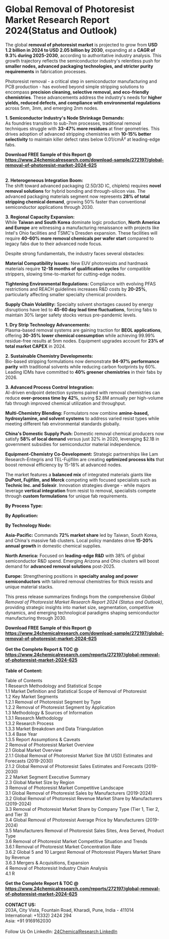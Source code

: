 <h1>Global Removal of Photoresist Market Research Report 2024(Status and Outlook)</h1><p>The global <strong>removal of photoresist market</strong> is projected to grow from <strong>USD 1.2 billion in 2024 to USD 2.05 billion by 2030</strong>, expanding at a <strong>CAGR of 9.3% during 2025-2030</strong>, according to authoritative industry analysis. This growth trajectory reflects the semiconductor industry's relentless push for <strong>smaller nodes, advanced packaging technologies, and stricter purity requirements</strong> in fabrication processes.</p><p>Photoresist removal - a critical step in semiconductor manufacturing and PCB production - has evolved beyond simple stripping solutions to encompass <strong>precision cleaning, selective removal, and eco-friendly chemistries</strong>. These advancements address the industry's needs for <strong>higher yields, reduced defects, and compliance with environmental regulations</strong> across 5nm, 3nm, and emerging 2nm nodes.</p><p><strong>1. Semiconductor Industry's Node Shrinkage Demands:</strong><br>
As foundries transition to sub-7nm processes, traditional removal techniques struggle with <strong>33-47% more residues</strong> at finer geometries. This drives adoption of advanced stripping chemistries with <strong>10-15% better selectivity</strong> to maintain killer defect rates below 0.01/cmÂ² at leading-edge fabs.</p><div><b>Download FREE Sample of this Report @ 
            <a href="https://www.24chemicalresearch.com/download-sample/272197/global-removal-of-photoresist-market-2024-625">
            https://www.24chemicalresearch.com/download-sample/272197/global-removal-of-photoresist-market-2024-625</a></b></div><br><p><strong>2. Heterogeneous Integration Boom:</strong><br>
The shift toward advanced packaging (2.5D/3D IC, chiplets) requires <strong>novel removal solutions</strong> for hybrid bonding and through-silicon vias. The advanced packaging materials segment now represents <strong>28% of total stripping chemical demand</strong>, growing 50% faster than conventional semiconductor applications through 2030.</p><p><strong>3. Regional Capacity Expansion:</strong><br>
While <strong>Taiwan and South Korea</strong> dominate logic production, <strong>North America and Europe</strong> are witnessing a manufacturing renaissance with projects like Intel's Ohio facilities and TSMC's Dresden expansion. These facilities will require <strong>40-60% more removal chemicals per wafer start</strong> compared to legacy fabs due to their advanced node focus.</p><p>Despite strong fundamentals, the industry faces several obstacles:</p><p><strong>Material Compatibility Issues:</strong> New EUV photoresists and hardmask materials require <strong>12-18 months of qualification cycles</strong> for compatible strippers, slowing time-to-market for cutting-edge nodes.</p><p><strong>Tightening Environmental Regulations:</strong> Compliance with evolving PFAS restrictions and REACH guidelines increases R&amp;D costs by <strong>20-25%</strong>, particularly affecting smaller specialty chemical providers.</p><p><strong>Supply Chain Volatility:</strong> Specialty solvent shortages caused by energy disruptions have led to <strong>45-60 day lead time fluctuations</strong>, forcing fabs to maintain 30% larger safety stocks versus pre-pandemic levels.</p><p><strong>1. Dry Strip Technology Advancements:</strong><br>
Plasma-based removal systems are gaining traction for <strong>BEOL applications</strong>, offering <strong>30-35% lower chemical consumption</strong> while achieving 99.99% residue-free results at 5nm nodes. Equipment upgrades account for <strong>23% of total market CAPEX</strong> in 2024.</p><p><strong>2. Sustainable Chemistry Developments:</strong><br>
Bio-based stripping formulations now demonstrate <strong>94-97% performance parity</strong> with traditional solvents while reducing carbon footprints by 60%. Leading IDMs have committed to <strong>40% greener chemistries</strong> in their fabs by 2026.</p><p><strong>3. Advanced Process Control Integration:</strong><br>
AI-driven endpoint detection systems paired with removal chemistries can reduce <strong>over-process time by 42%</strong>, saving $2.8M annually per high-volume fab through improved chemical utilization and throughput.</p><p><strong>Multi-Chemistry Blending:</strong> Formulators now combine <strong>amine-based, hydroxylamine, and solvent systems</strong> to address varied resist types while meeting different fab environmental standards globally.</p><p><strong>China's Domestic Supply Push:</strong> Domestic removal chemical producers now satisfy <strong>58% of local demand</strong> versus just 32% in 2020, leveraging $2.1B in government subsidies for semiconductor material independence.</p><p><strong>Equipment-Chemistry Co-Development:</strong> Strategic partnerships like Lam Research-Entegris and TEL-Fujifilm are creating <strong>optimized process kits</strong> that boost removal efficiency by 15-18% at advanced nodes.</p><p>The market features a <strong>balanced mix</strong> of integrated materials giants like <strong>DuPont, Fujifilm, and Merck</strong> competing with focused specialists such as <strong>Technic Inc. and Solexir</strong>. Innovation strategies diverge - while majors leverage <strong>vertical integration</strong> from resist to removal, specialists compete through <strong>custom formulations</strong> for unique fab requirements.</p><p><strong>By Process Type:</strong></p><p><strong>By Application:</strong></p><p><strong>By Technology Node:</strong></p><p><strong>Asia-Pacific:</strong> Commands <strong>72% market share</strong> led by Taiwan, South Korea, and China's massive fab clusters. Local policy mandates drive <strong>15-20% annual growth</strong> in domestic chemical supplies.</p><p><strong>North America:</strong> Focused on <strong>leading-edge R&amp;D</strong> with 38% of global semiconductor R&amp;D spend. Emerging Arizona and Ohio clusters will boost demand for <strong>advanced removal solutions</strong> post-2025.</p><p><strong>Europe:</strong> Strengthening positions in <strong>specialty analog and power semiconductors</strong> with tailored removal chemistries for thick resists and unique material stacks.</p><p>This press release summarizes findings from the comprehensive <em>Global Removal of Photoresist Market Research Report 2024 (Status and Outlook)</em>, providing strategic insights into market size, segmentation, competitive dynamics, and emerging technological paradigms shaping semiconductor manufacturing through 2030.</p><div><b>Download FREE Sample of this Report @ 
            <a href="https://www.24chemicalresearch.com/download-sample/272197/global-removal-of-photoresist-market-2024-625">
            https://www.24chemicalresearch.com/download-sample/272197/global-removal-of-photoresist-market-2024-625</a></b></div><br><div><b>Get the Complete Report & TOC @ 
            <a href="https://www.24chemicalresearch.com/reports/272197/global-removal-of-photoresist-market-2024-625">
            https://www.24chemicalresearch.com/reports/272197/global-removal-of-photoresist-market-2024-625</a></b></div><br>
            <b>Table of Content:</b><p>Table of Contents<br />
1 Research Methodology and Statistical Scope<br />
1.1 Market Definition and Statistical Scope of Removal of Photoresist<br />
1.2 Key Market Segments<br />
1.2.1 Removal of Photoresist Segment by Type<br />
1.2.2 Removal of Photoresist Segment by Application<br />
1.3 Methodology & Sources of Information<br />
1.3.1 Research Methodology<br />
1.3.2 Research Process<br />
1.3.3 Market Breakdown and Data Triangulation<br />
1.3.4 Base Year<br />
1.3.5 Report Assumptions & Caveats<br />
2 Removal of Photoresist Market Overview<br />
2.1 Global Market Overview<br />
2.1.1 Global Removal of Photoresist Market Size (M USD) Estimates and Forecasts (2019-2030)<br />
2.1.2 Global Removal of Photoresist Sales Estimates and Forecasts (2019-2030)<br />
2.2 Market Segment Executive Summary<br />
2.3 Global Market Size by Region<br />
3 Removal of Photoresist Market Competitive Landscape<br />
3.1 Global Removal of Photoresist Sales by Manufacturers (2019-2024)<br />
3.2 Global Removal of Photoresist Revenue Market Share by Manufacturers (2019-2024)<br />
3.3 Removal of Photoresist Market Share by Company Type (Tier 1, Tier 2, and Tier 3)<br />
3.4 Global Removal of Photoresist Average Price by Manufacturers (2019-2024)<br />
3.5 Manufacturers Removal of Photoresist Sales Sites, Area Served, Product Type<br />
3.6 Removal of Photoresist Market Competitive Situation and Trends<br />
3.6.1 Removal of Photoresist Market Concentration Rate<br />
3.6.2 Global 5 and 10 Largest Removal of Photoresist Players Market Share by Revenue<br />
3.6.3 Mergers & Acquisitions, Expansion<br />
4 Removal of Photoresist Industry Chain Analysis<br />
4.1 R</p><div><b>Get the Complete Report & TOC @ 
            <a href="https://www.24chemicalresearch.com/reports/272197/global-removal-of-photoresist-market-2024-625">
            https://www.24chemicalresearch.com/reports/272197/global-removal-of-photoresist-market-2024-625</a></b></div><br><b>CONTACT US:</b><br>
            203A, City Vista, Fountain Road, Kharadi, Pune, India - 411014<br>
            International: +1(332) 2424 294<br>
            Asia: +91 9169162030 <br><br>
            Follow Us On LinkedIn: <a href="https://www.linkedin.com/company/24chemicalresearch/">24ChemicalResearch LinkedIn</a>